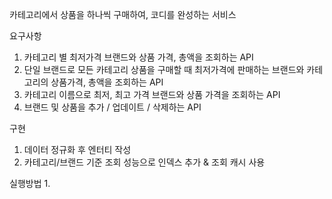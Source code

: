 카테고리에서 상품을 하나씩 구매하여, 코디를 완성하는 서비스

요구사항
1. 카테고리 별 최저가격 브랜드와 상품 가격, 총액을 조회하는 API
2. 단일 브랜드로 모든 카테고리 상품을 구매할 때 최저가격에 판매하는 브랜드와 카테고리의 상품가격, 총액을
조회하는 API
3. 카테고리 이름으로 최저, 최고 가격 브랜드와 상품 가격을 조회하는 API
4. 브랜드 및 상품을 추가 / 업데이트 / 삭제하는 API

구현
1. 데이터 정규화 후 엔터티 작성
2. 카테고리/브랜드 기준 조회 성능으로 인덱스 추가 & 조회 캐시 사용


실행방법
1.

